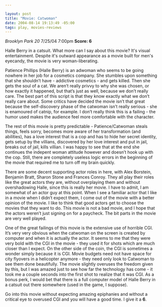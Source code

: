 ```yaml
--- 

layout: post
title: "Movie: Catwoman"
date: 2004-08-14 19:13:49 -05:00
tags: play, movies-reviews
---
```

<em>Brooklyn Park 20</em> 7/25/04 7:00pm
<strong>Score: 6</strong>

Halle Berry in a catsuit.  What more can I say about this movie?  It's visual entertainment.  Despite it's outward appearance as a movie built for men's eyecandy, the movie is very woman-liberating.

<!--more-->

Patience Phillips (Halle Berry) is an adwoman who seems to be going nowhere in her job for a cosmetics company. She stumbles upon something that she shouldn’t have - addictive cosmetics - and gets killed. Then she gets the soul of a cat. We aren’t really privvy to why she was chosen, or how exactly it happened, but that’s just as well, because we don’t really care. The best part of this script is that they know exactly what we don’t really care about. Some critics have decided the movie isn’t that great because the self-discovery phase of the catwoman isn’t really serious - she is enamoured of catnip, for example. I don’t really think this is a failing - the humor used makes the audience feel more comfortable with the character.

The rest of this movie is pretty predictable - Patience/Catwoman steals things, feels sorry, becomes more aware of her transformation (and abilities), has a love interest that is a cop and has to hide her secret identity, gets setup by the villians, discovered by her love interest and put in jail, breaks out of jail, kills villian. I was happy to see that at the end she continues the indepent woman attitude however and doesn’t hook up with the cop. Still, there are completely useless logic errors in the beginning of the movie that required me to turn off my brain quickly.

There are some decent supporting actor roles in here, with Alex Borstein, Benjamin Bratt, Sharon Stone and Frances Conroy. They all play their roles like the great actors they are, without overplaying them and without overshadowing Halle, since this is really her movie. I have to admit, I am somewhat of an actor guy at this point. When I see a familiar actor that I like in a movie when I didn’t expect them, I come out of the movie with a better opinion of the movie. I like to think that good actors get to choose the movies that they want to do. This movie is not a bad movie, and I hope that the actors weren’t just signing on for a paycheck. The bit parts in the movie are very well played.

One of the great failings of this movie is the extensive use of horrible CGI. It’s very very obvious when the catwoman on the screen is created by computer and when it is actually the actor. It seems to me that they were very bold with the CGI in the movie - they used it for shots which are much closer than I expect. On the other side of the coin, the CGI is sometimes a wonder simply because it is CGI. Movie budgets need not have space for city flyovers in a helicopter anymore - they need only look to Catwoman to see them done beautifully. The movie slightly overuses the freedom given by this, but I was amazed just to see how far the technology has come - it took me a couple seconds into the first shot to realize that it was CGI. As a bonus perk, I would bet that there is a full computer model of Halle Berry in a catsuit out there somewhere (used in the game, I suppose).

Go into this movie without expecting amazing epiphanies and without a critical eye to overused CGI and you will have a good time. I give it a <strong>6</strong>.
